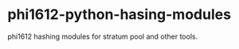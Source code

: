 phi1612-python-hasing-modules
=============================

phi1612 hashing modules for stratum pool and other tools.


